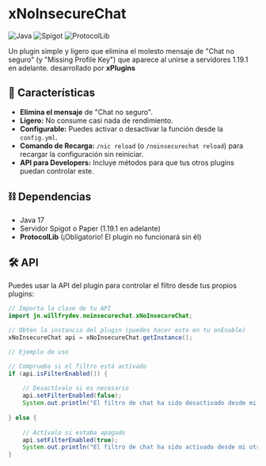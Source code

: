 # xNoInsecureChat
![Java](https://img.shields.io/badge/Java-17-blue?logo=java&logoColor=white) ![Spigot](https://img.shields.io/badge/API-Spigot%2FPaper%201.19.1%2B-orange.svg) ![ProtocolLib](https://img.shields.io/badge/Requiere-ProtocolLib-red.svg)

Un plugin simple y ligero que elimina el molesto mensaje de "Chat no seguro" (y "Missing Profile Key") que aparece al unirse a servidores 1.19.1 en adelante.
desarrollado por **xPlugins**

## 🚀 Características
* **Elimina el mensaje** de "Chat no seguro".
* **Ligero:** No consume casi nada de rendimiento.
* **Configurable:** Puedes activar o desactivar la función desde la `config.yml`.
* **Comando de Recarga:** `/nic reload` (o `/noinsecurechat reload`) para recargar la configuración sin reiniciar.
* **API para Developers:** Incluye métodos para que tus otros plugins puedan controlar este.

## ⛓️ Dependencias
* Java 17
* Servidor Spigot o Paper (1.19.1 en adelante)
* **ProtocolLib** (¡Obligatorio! El plugin no funcionará sin él)

## 🛠️ API
Puedes usar la API del plugin para controlar el filtro desde tus propios plugins:

```java
// Importa la clase de tu API
import jn.willfrydev.noinsecurechat.xNoInsecureChat;

// Obtén la instancia del plugin (puedes hacer esto en tu onEnable)
xNoInsecureChat api = xNoInsecureChat.getInstance();

// Ejemplo de uso

// Comprueba si el filtro está activado
if (api.isFilterEnabled()) {
    
    // Desactívalo si es necesario
    api.setFilterEnabled(false);
    System.out.println("El filtro de chat ha sido desactivado desde mi otro plugin.");
    
} else {
    
    // Actívalo si estaba apagado
    api.setFilterEnabled(true);
    System.out.println("El filtro de chat ha sido activado desde mi otro plugin.");
}
